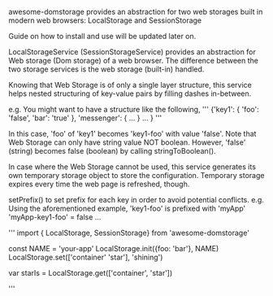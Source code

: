 awesome-domstorage provides an abstraction for two web storages built in modern web browsers:
LocalStorage and SessionStorage

Guide on how to install and use will be updated later on.

LocalStorageService (SessionStorageService) provides an abstraction for Web storage (Dom storage) of a web browser.
The difference between the two storage services is the web storage (built-in) handled.

Knowing that Web Storage is of only a single layer structure, this service
helps nested structuring of key-value pairs by filling dashes in-between.

e.g. You might want to have a structure like the following,
'''
   {'key1': {
      'foo': 'false',
      'bar': 'true'
    },
    'messenger': {
      ...
    }
    ...
   }
'''

In this case, 'foo' of 'key1' becomes 'key1-foo' with value 'false'.
Note that Web Storage can only have string value NOT boolean. However,
'false' (string) becomes false (boolean) by calling stringToBoolean().

In case where the Web Storage cannot be used, this service generates
its own temporary storage object to store the configuration. Temporary storage
expires every time the web page is refreshed, though.

setPrefix() to set prefix for each key in order to avoid potential conflicts.
e.g. Using the aforementioned example, 'key1-foo' is prefixed with 'myApp'
    'myApp-key1-foo' = false
    ...



'''
import { LocalStorage, SessionStorage} from 'awesome-domstorage'

const NAME = 'your-app'
LocalStorage.init({foo: 'bar'}, NAME)
LocalStorage.set(['container' 'star'], 'shining')

var starIs = LocalStorage.get(['container', 'star'])

'''
